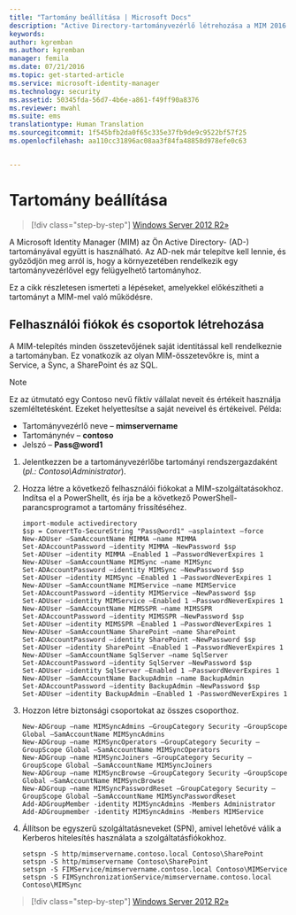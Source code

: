 ```yaml
---
title: "Tartomány beállítása | Microsoft Docs"
description: "Active Directory-tartományvezérlő létrehozása a MIM 2016 telepítése előtt"
keywords: 
author: kgremban
ms.author: kgremban
manager: femila
ms.date: 07/21/2016
ms.topic: get-started-article
ms.service: microsoft-identity-manager
ms.technology: security
ms.assetid: 50345fda-56d7-4b6e-a861-f49ff90a8376
ms.reviewer: mwahl
ms.suite: ems
translationtype: Human Translation
ms.sourcegitcommit: 1f545bfb2da0f65c335e37fb9de9c9522bf57f25
ms.openlocfilehash: aa110cc31896ac08aa3f84fa48858d978efe0c63


---
```


# <a name="set-up-a-domain"></a>Tartomány beállítása

>[!div class="step-by-step"]
[Windows Server 2012 R2»](prepare-server-ws2012r2.md)

A Microsoft Identity Manager (MIM) az Ön Active Directory- (AD-) tartományával együtt is használható. Az AD-nek már telepítve kell lennie, és győződjön meg arról is, hogy a környezetében rendelkezik egy tartományvezérlővel egy felügyelhető tartományhoz.

Ez a cikk részletesen ismerteti a lépéseket, amelyekkel előkészítheti a tartományt a MIM-mel való működésre.

## <a name="create-user-accounts-and-groups"></a>Felhasználói fiókok és csoportok létrehozása

A MIM-telepítés minden összetevőjének saját identitással kell rendelkeznie a tartományban. Ez vonatkozik az olyan MIM-összetevőkre is, mint a Service, a Sync, a SharePoint és az SQL.

> [!NOTE]
> Ez az útmutató egy Contoso nevű fiktív vállalat neveit és értékeit használja szemléltetésként. Ezeket helyettesítse a saját neveivel és értékeivel. Példa:
> - Tartományvezérlő neve – **mimservername**
> - Tartománynév – **contoso**
> - Jelszó – **Pass@word1**

1. Jelentkezzen be a tartományvezérlőbe tartományi rendszergazdaként (*pl.: Contoso\Administrator*).

2. Hozza létre a következő felhasználói fiókokat a MIM-szolgáltatásokhoz. Indítsa el a PowerShellt, és írja be a következő PowerShell-parancsprogramot a tartomány frissítéséhez.

    ```
    import-module activedirectory
    $sp = ConvertTo-SecureString "Pass@word1" –asplaintext –force
    New-ADUser –SamAccountName MIMMA –name MIMMA
    Set-ADAccountPassword –identity MIMMA –NewPassword $sp
    Set-ADUser –identity MIMMA –Enabled 1 –PasswordNeverExpires 1
    New-ADUser –SamAccountName MIMSync –name MIMSync
    Set-ADAccountPassword –identity MIMSync –NewPassword $sp
    Set-ADUser –identity MIMSync –Enabled 1 –PasswordNeverExpires 1
    New-ADUser –SamAccountName MIMService –name MIMService
    Set-ADAccountPassword –identity MIMService –NewPassword $sp
    Set-ADUser –identity MIMService –Enabled 1 –PasswordNeverExpires 1
    New-ADUser –SamAccountName MIMSSPR –name MIMSSPR
    Set-ADAccountPassword –identity MIMSSPR –NewPassword $sp
    Set-ADUser –identity MIMSSPR –Enabled 1 –PasswordNeverExpires 1
    New-ADUser –SamAccountName SharePoint –name SharePoint
    Set-ADAccountPassword –identity SharePoint –NewPassword $sp
    Set-ADUser –identity SharePoint –Enabled 1 –PasswordNeverExpires 1
    New-ADUser –SamAccountName SqlServer –name SqlServer
    Set-ADAccountPassword –identity SqlServer –NewPassword $sp
    Set-ADUser –identity SqlServer –Enabled 1 –PasswordNeverExpires 1
    New-ADUser –SamAccountName BackupAdmin –name BackupAdmin
    Set-ADAccountPassword –identity BackupAdmin –NewPassword $sp
    Set-ADUser –identity BackupAdmin –Enabled 1 -PasswordNeverExpires 1
    ```

3.  Hozzon létre biztonsági csoportokat az összes csoporthoz.

    ```
    New-ADGroup –name MIMSyncAdmins –GroupCategory Security –GroupScope Global –SamAccountName MIMSyncAdmins
    New-ADGroup –name MIMSyncOperators –GroupCategory Security –GroupScope Global –SamAccountName MIMSyncOperators
    New-ADGroup –name MIMSyncJoiners –GroupCategory Security –GroupScope Global –SamAccountName MIMSyncJoiners
    New-ADGroup –name MIMSyncBrowse –GroupCategory Security –GroupScope Global –SamAccountName MIMSyncBrowse
    New-ADGroup –name MIMSyncPasswordReset –GroupCategory Security –GroupScope Global –SamAccountName MIMSyncPasswordReset
    Add-ADGroupMember -identity MIMSyncAdmins -Members Administrator
    Add-ADGroupmember -identity MIMSyncAdmins -Members MIMService
    ```

4.  Állítson be egyszerű szolgáltatásneveket (SPN), amivel lehetővé válik a Kerberos hitelesítés használata a szolgáltatásfiókokhoz.

    ```
    setspn -S http/mimservername.contoso.local Contoso\SharePoint
    setspn -S http/mimservername Contoso\SharePoint
    setspn -S FIMService/mimservername.contoso.local Contoso\MIMService
    setspn -S FIMSynchronizationService/mimservername.contoso.local Contoso\MIMSync
    ```

>[!div class="step-by-step"]
[Windows Server 2012 R2»](prepare-server-ws2012r2.md)



<!--HONumber=Nov16_HO2-->


